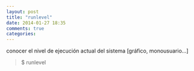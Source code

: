 ```yaml
---
layout: post
title: "runlevel"
date: 2014-01-27 18:35
comments: true
categories: 
---
```

conocer el nivel de ejecución actual del sistema [gráfico, monousuario...]

>$ runlevel

